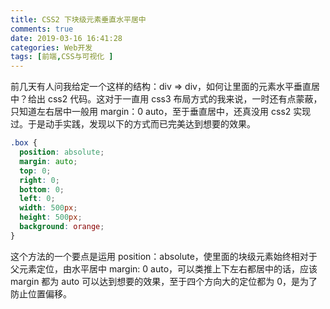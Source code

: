 ```yaml
---
title: CSS2 下块级元素垂直水平居中
comments: true
date: 2019-03-16 16:41:28
categories: Web开发
tags: [前端,CSS与可视化 ]
---
```


前几天有人问我给定一个这样的结构：div => div，如何让里面的元素水平垂直居中？给出 css2 代码。这对于一直用 css3 布局方式的我来说，一时还有点蒙蔽，只知道左右居中一般用 margin：0 auto，至于垂直居中，还真没用 css2 实现过。于是动手实践，发现以下的方式而已完美达到想要的效果。

<!--more-->

```css
.box {
  position: absolute;
  margin: auto;
  top: 0;
  right: 0;
  bottom: 0;
  left: 0;
  width: 500px;
  height: 500px;
  background: orange;
}
```

这个方法的一个要点是运用 position：absolute，使里面的块级元素始终相对于父元素定位，由水平居中 margin: 0 auto，可以类推上下左右都居中的话，应该 margin 都为 auto 可以达到想要的效果，至于四个方向大的定位都为 0，是为了防止位置偏移。
